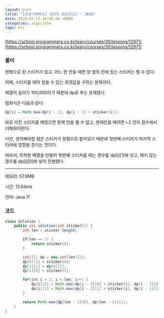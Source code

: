```yaml
---
layout: post
title: "[프로그래머스] 스티커 모으기(2) - JAVA"
date: 2024-02-13 16:45:00 +0900
categories: algorithm
tags: etc
---
```


[https://school.programmers.co.kr/learn/courses/30/lessons/12971](https://school.programmers.co.kr/learn/courses/30/lessons/12971)

### 풀이

원형으로 된 스티커가 있고, 어느 한 칸을 떼면 양 옆의 칸에 있는 스티커는 뗄 수 없다.

이때, 스티커를 떼어 얻을 수 있는 최댓값을 구하는 문제이다.

배열의 길이가 100,000이기 때문에 dp로 푸는 문제였다.

점화식은 다음과 같다.

```java
dp[i] = Math.max(dp[i - 1], dp[i - 2] + sticker[i]);
```

바로 이전 스티커를 떼었으면 현재 칸을 뗄 수 없고, 현재칸을 떼려면 i-2 칸의 점수에서 더해줘야한다.

다만, 생각해야할 점은 스티커가 원형으로 붙어있기 때문에 첫번째 스티커가 마지막 스티커에 영향을 준다는 것이다.

따라서, 이차원 배열을 만들어 첫번째 스티커를 떼는 경우를 dp[i][1]에 넣고, 떼지 않는 경우를 dp[i][0]에 넣어 진행했다.

---

메모리: 57.9MB

시간: 13.64ms

언어: Java 11

### 코드

```java
class Solution {
    public int solution(int sticker[]) {
        int len = sticker.length;

        if(len == 1) {
            return sticker[0];
        }

        int[][] dp = new int[len][2];
        dp[0][1] = sticker[0];
        dp[1][1] = dp[0][1];
        dp[1][0] = sticker[1];

        for(int i = 2; i < len; i++) {
            dp[i][0] = Math.max(dp[i - 2][0] + sticker[i], dp[i - 1][0]);
            dp[i][1] = Math.max(dp[i - 2][1] + sticker[i], dp[i - 1][1]);
        }

        return Math.max(dp[len - 1][0], dp[len - 2][1]);
    }
}
```

